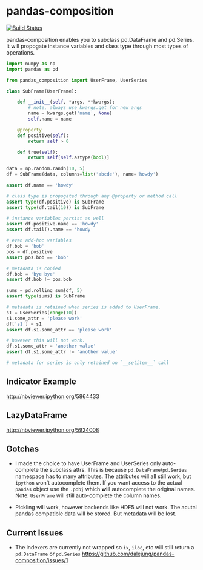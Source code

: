 pandas-composition
==================
[![Build Status](https://api.travis-ci.org/dalejung/pandas-composition.png)](https://travis-ci.org/dalejung/pandas-composition)

pandas-composition enables you to subclass pd.DataFrame and pd.Series. It will propogate instance variables and class type through most types of operations.

```python
import numpy as np
import pandas as pd

from pandas_composition import UserFrame, UserSeries

class SubFrame(UserFrame):

    def __init__(self, *args, **kwargs):
        # note, always use kwargs.get for new args
        name = kwargs.get('name', None)
        self.name = name

    @property
    def positive(self):
        return self > 0

    def true(self):
        return self[self.astype(bool)]

data = np.random.randn(10, 5)
df = SubFrame(data, columns=list('abcde'), name='howdy')

assert df.name == 'howdy'

# class type is propogated through any @property or method call
assert type(df.positive) is SubFrame
assert type(df.tail(10)) is SubFrame

# instance variables persist as well
assert df.positive.name == 'howdy'
assert df.tail().name == 'howdy'

# even add-hoc variables
df.bob = 'bob'
pos = df.positive
assert pos.bob == 'bob'

# metadata is copied
df.bob = 'bye bye'
assert df.bob != pos.bob

sums = pd.rolling_sum(df, 5)
assert type(sums) is SubFrame

# metadata is retained when series is added to UserFrame. 
s1 = UserSeries(range(10))
s1.some_attr = 'please work'
df['s1'] = s1
assert df.s1.some_attr == 'please work'

# however this will not work. 
df.s1.some_attr = 'another value'
assert df.s1.some_attr != 'another value'

# metadata for series is only retained on `__setitem__` call
```

## Indicator Example

http://nbviewer.ipython.org/5864433

## LazyDataFrame

http://nbviewer.ipython.org/5924008

## Gotchas

* I made the choice to have UserFrame and UserSeries only auto-complete the subclass attrs. This is because `pd.DataFrame`/`pd.Series` namespace has to many attributes. The attributes will all still work, but `ipython` won't autocomplete them. If you want access to the actual `pandas` object use the `.pobj` which **will** autocomplete the original names. Note: `UserFrame` will still auto-complete the column names.

* Pickling will work, however backends like HDF5 will not work. The acutal pandas compatible data will be stored. But metadata will be lost.

## Current Issues

* The indexers are currently not wrapped so `ix`, `iloc`, etc will still return a `pd.DataFrame` or `pd.Series` https://github.com/dalejung/pandas-composition/issues/1
